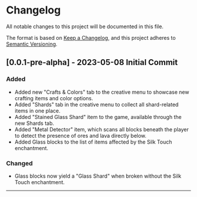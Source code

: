 # Changelog

All notable changes to this project will be documented in this file.

The format is based on [Keep a Changelog](https://keepachangelog.com/en/1.0.0/),
and this project adheres to [Semantic Versioning](https://semver.org/spec/v2.0.0.html).


## [0.0.1-pre-alpha] - 2023-05-08 Initial Commit

### Added
- Added new "Crafts & Colors" tab to the creative menu to showcase new crafting items and color options.
- Added "Shards" tab in the creative menu to collect all shard-related items in one place.
- Added "Stained Glass Shard" item to the game, available through the new Shards tab.
- Added "Metal Detector" item, which scans all blocks beneath the player to detect the presence of ores and lava directly below.
- Added Glass blocks to the list of items affected by the Silk Touch enchantment.

### Changed
- Glass blocks now yield a "Glass Shard" when broken without the Silk Touch enchantment.
------------------------------------------------------------------------------------------------------------------------
